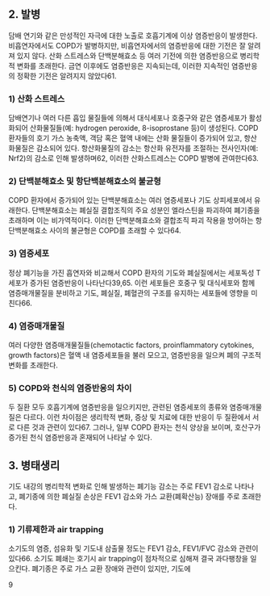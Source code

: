## 2. 발병
담배 연기와 같은 만성적인 자극에 대한 노출로 호흡기계에 이상 염증반응이 발생한다. 비흡연자에서도 COPD가 발병하지만, 비흡연자에서의 염증반응에 대한 기전은 잘 알려져 있지 않다. 산화 스트레스와 단백분해효소 등 여러 기전에 의한 염증반응으로 병리학적 변화를 초래한다. 금연 이후에도 염증반응은 지속되는데, 이러한 지속적인 염증반응의 정확한 기전은 알려지지 않았다61.

### 1) 산화 스트레스
담배연기나 여러 다른 흡입 물질들에 의해서 대식세포나 호중구와 같은 염증세포가 활성화되어 산화물질들(예: hydrogen peroxide, 8-isoprostane 등)이 생성된다. COPD 환자들의 호기 가스 농축액, 객담 혹은 혈액 내에는 산화 물질들이 증가되어 있고, 항산화물질은 감소되어 있다. 항산화물질의 감소는 항산화 유전자를 조절하는 전사인자(예: Nrf2)의 감소로 인해 발생하며62, 이러한 산화스트레스는 COPD 발병에 관여한다63.

### 2) 단백분해효소 및 항단백분해효소의 불균형
COPD 환자에서 증가되어 있는 단백분해효소는 여러 염증세포나 기도 상피세포에서 유래한다. 단백분해효소는 폐실질 결합조직의 주요 성분인 엘라스틴을 파괴하여 폐기종을 초래하며 이는 비가역적이다. 이러한 단백분해효소와 결합조직 파괴 작용을 방어하는 항단백분해효소 사이의 불균형은 COPD를 초래할 수 있다64.

### 3) 염증세포
정상 폐기능을 가진 흡연자와 비교해서 COPD 환자의 기도와 폐실질에서는 세포독성 T세포가 증가된 염증반응이 나타난다39,65. 이런 세포들은 호중구 및 대식세포와 함께 염증매개물질을 분비하고 기도, 폐실질, 폐혈관의 구조를 유지하는 세포들에 영향을 미친다66.

### 4) 염증매개물질
여러 다양한 염증매개물질들(chemotactic factors, proinflammatory cytokines, growth factors)은 혈액 내 염증세포들을 불러 모으고, 염증반응을 일으켜 폐의 구조적 변화를 초래한다.

### 5) COPD와 천식의 염증반응의 차이
두 질환 모두 호흡기계에 염증반응을 일으키지만, 관련된 염증세포의 종류와 염증매개물질은 다르다. 이런 차이점은 생리학적 변화, 증상 및 치료에 대한 반응이 두 질환에서 서로 다른 것과 관련이 있다67. 그러나, 일부 COPD 환자는 천식 양상을 보이며, 호산구가 증가된 천식 염증반응과 혼재되어 나타날 수 있다.

## 3. 병태생리
기도 내강의 병리학적 변화로 인해 발생하는 폐기능 감소는 주로 FEV1 감소로 나타나고, 폐기종에 의한 폐실질 손상은 FEV1 감소와 가스 교환(폐확산능) 장애를 주로 초래한다.

### 1) 기류제한과 air trapping
소기도의 염증, 섬유화 및 기도내 삼출물 정도는 FEV1 감소, FEV1/FVC 감소와 관련이 있다66. 소기도 폐쇄는 호기시 air trapping이 점차적으로 심해져 결국 과다팽창을 일으킨다. 폐기종은 주로 가스 교환 장애와 관련이 있지만, 기도에

<PAGE>9